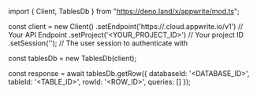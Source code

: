 import { Client, TablesDb } from "https://deno.land/x/appwrite/mod.ts";

const client = new Client()
    .setEndpoint('https://<REGION>.cloud.appwrite.io/v1') // Your API Endpoint
    .setProject('<YOUR_PROJECT_ID>') // Your project ID
    .setSession(''); // The user session to authenticate with

const tablesDb = new TablesDb(client);

const response = await tablesDb.getRow({
    databaseId: '<DATABASE_ID>',
    tableId: '<TABLE_ID>',
    rowId: '<ROW_ID>',
    queries: []
});
